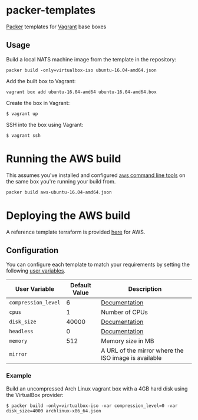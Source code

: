 # packer-templates

[Packer](https://www.packer.io/) templates for [Vagrant](https://www.vagrantup.com/) base boxes

## Usage

Build a local NATS machine image from the template in the repository:

```
packer build -only=virtualbox-iso ubuntu-16.04-amd64.json
```

Add the built box to Vagrant:

```
vagrant box add ubuntu-16.04-amd64 ubuntu-16.04-amd64.box
```

Create the box in Vagrant:

    $ vagrant up

SSH into the box using Vagrant:

    $ vagrant ssh

# Running the AWS build
This assumes you've installed and configured [aws command line tools](https://aws.amazon.com/cli/) 
on the same box you're running your build from.

```
packer build aws-ubuntu-16.04-amd64.json
```

# Deploying the AWS build
A reference template terraform is provided [here](../terraform/) for AWS.


## Configuration

You can configure each template to match your requirements by setting the following [user variables](https://packer.io/docs/templates/user-variables.html).

 User Variable       | Default Value | Description
---------------------|---------------|----------------------------------------------------------------------------------------
 `compression_level` | 6             | [Documentation](https://packer.io/docs/post-processors/vagrant.html#compression_level)
 `cpus`              | 1             | Number of CPUs
 `disk_size`         | 40000         | [Documentation](https://packer.io/docs/builders/virtualbox-iso.html#disk_size)
 `headless`          | 0             | [Documentation](https://packer.io/docs/builders/virtualbox-iso.html#headless)
 `memory`            | 512           | Memory size in MB
 `mirror`            |               | A URL of the mirror where the ISO image is available

### Example

Build an uncompressed Arch Linux vagrant box with a 4GB hard disk using the VirtualBox provider:

    $ packer build -only=virtualbox-iso -var compression_level=0 -var disk_size=4000 archlinux-x86_64.json

